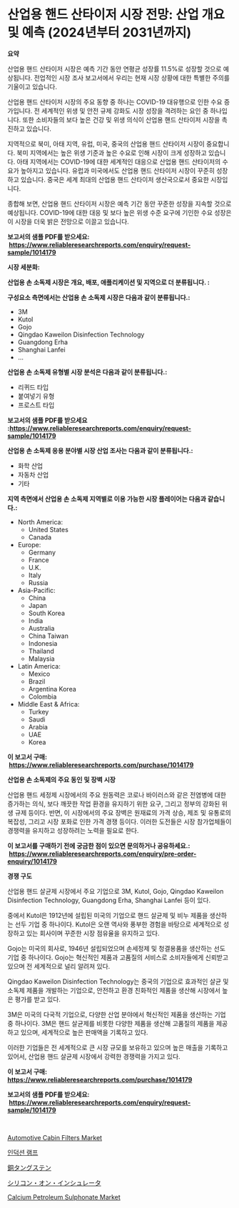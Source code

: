 <p><h1>산업용 핸드 산타이저 시장 전망: 산업 개요 및 예측 (2024년부터 2031년까지)</h1></p><p><strong>요약</strong></p>
<p><p>산업용 핸드 산타이저 시장은 예측 기간 동안 연평균 성장률 11.5%로 성장할 것으로 예상됩니다. 전업적인 시장 조사 보고서에서 우리는 현재 시장 상황에 대한 특별한 주의를 기울이고 있습니다.</p><p>산업용 핸드 산타이저 시장의 주요 동향 중 하나는 COVID-19 대유행으로 인한 수요 증가입니다. 전 세계적인 위생 및 안전 규제 강화도 시장 성장을 격려하는 요인 중 하나입니다. 또한 소비자들의 보다 높은 건강 및 위생 의식이 산업용 핸드 산타이저 시장을 촉진하고 있습니다.</p><p>지역적으로 북미, 아태 지역, 유럽, 미국, 중국의 산업용 핸드 산타이저 시장이 중요합니다. 북미 지역에서는 높은 위생 기준과 높은 수요로 인해 시장이 크게 성장하고 있습니다. 아태 지역에서는 COVID-19에 대한 세계적인 대응으로 산업용 핸드 산타이저의 수요가 높아지고 있습니다. 유럽과 미국에서도 산업용 핸드 산타이저 시장이 꾸준히 성장하고 있습니다. 중국은 세계 최대의 산업용 핸드 산타이저 생산국으로서 중요한 시장입니다.</p><p>종합해 보면, 산업용 핸드 산타이저 시장은 예측 기간 동안 꾸준한 성장을 지속할 것으로 예상됩니다. COVID-19에 대한 대응 및 보다 높은 위생 수준 요구에 기인한 수요 성장은 이 시장을 더욱 밝은 전망으로 이끌고 있습니다.</p></p>
<p><strong>보고서의 샘플 PDF를 받으세요: &nbsp;<a href="https://www.reliableresearchreports.com/enquiry/request-sample/1014179">https://www.reliableresearchreports.com/enquiry/request-sample/1014179</a></strong></p>
<p><strong>시장 세분화:</strong></p>
<p><strong> 산업용 손 소독제 시장은 개요, 배포, 애플리케이션 및 지역으로 더 분류됩니다. :</strong></p>
<p><strong>구성요소 측면에서는 산업용 손 소독제 시장은 다음과 같이 분류됩니다.:</strong></p>
<p><ul><li>3M</li><li>Kutol</li><li>Gojo</li><li>Qingdao Kaweilon Disinfection Technology</li><li>Guangdong Erha</li><li>Shanghai Lanfei</li><li>...</li></ul></p>
<p><strong> 산업용 손 소독제 유형별 시장 분석은 다음과 같이 분류됩니다.:</strong></p>
<p><ul><li>리퀴드 타입</li><li>붙여넣기 유형</li><li>프로스트 타입</li></ul></p>
<p><strong>보고서의 샘플 PDF를 받으세요 :<a href="https://www.reliableresearchreports.com/enquiry/request-sample/1014179">https://www.reliableresearchreports.com/enquiry/request-sample/1014179</a></strong></p>
<p><strong> 산업용 손 소독제 응용 분야별 시장 산업 조사는 다음과 같이 분류됩니다.:</strong></p>
<p><ul><li>화학 산업</li><li>자동차 산업</li><li>기타</li></ul></p>
<p><strong>지역 측면에서 산업용 손 소독제 지역별로 이용 가능한 시장 플레이어는 다음과 같습니다.:</strong></p>
<p><ul>
    <li>
        North America:
        <ul>
            <li>United States</li>
            <li>Canada</li>
        </ul>
    </li>
    <li>
        Europe:
        <ul>
            <li>Germany</li>
            <li>France</li>
            <li>U.K.</li>
            <li>Italy</li>
            <li>Russia</li>
        </ul>
    </li>
    <li>
        Asia-Pacific:
        <ul>
            <li>China</li>
            <li>Japan</li>
            <li>South Korea</li>
            <li>India</li>
            <li>Australia</li>
            <li>China Taiwan</li>
            <li>Indonesia</li>
            <li>Thailand</li>
            <li>Malaysia</li>
        </ul>
    </li>
    <li>
        Latin America:
        <ul>
            <li>Mexico</li>
            <li>Brazil</li>
            <li>Argentina Korea</li>
            <li>Colombia</li>
        </ul>
    </li>
    <li>
        Middle East & Africa:
        <ul>
            <li>Turkey</li>
            <li>Saudi</li>
            <li>Arabia</li>
            <li>UAE</li>
            <li>Korea</li>
        </ul>
    </li>
    </ul></p>
<p><strong>이 보고서 구매: &nbsp;<a href="https://www.reliableresearchreports.com/purchase/1014179">https://www.reliableresearchreports.com/purchase/1014179</a></strong></p>
<p><strong>산업용 손 소독제의 주요 동인 및 장벽 시장</strong></p>
<p><p>산업용 핸드 세정제 시장에서의 주요 원동력은 코로나 바이러스와 같은 전염병에 대한 증가하는 의식, 보다 깨끗한 작업 환경을 유지하기 위한 요구, 그리고 정부의 강화된 위생 규제 등이다. 반면, 이 시장에서의 주요 장벽은 원재료의 가격 상승, 제조 및 유통로의 복잡성, 그리고 시장 포화로 인한 가격 경쟁 등이다. 이러한 도전들은 시장 참가업체들이 경쟁력을 유지하고 성장하려는 노력을 필요로 한다.</p></p>
<p><strong>이 보고서를 구매하기 전에 궁금한 점이 있으면 문의하거나 공유하세요.: &nbsp;<a href="https://www.reliableresearchreports.com/enquiry/pre-order-enquiry/1014179">https://www.reliableresearchreports.com/enquiry/pre-order-enquiry/1014179</a></strong></p>
<p><strong>경쟁 구도</strong></p>
<p><p>산업용 핸드 살균제 시장에서 주요 기업으로 3M, Kutol, Gojo, Qingdao Kaweilon Disinfection Technology, Guangdong Erha, Shanghai Lanfei 등이 있다. </p><p>중에서 Kutol은 1912년에 설립된 미국의 기업으로 핸드 살균제 및 비누 제품을 생산하는 선두 기업 중 하나이다. Kutol은 오랜 역사와 풍부한 경험을 바탕으로 세계적으로 성장하고 있는 회사이며 꾸준한 시장 점유율을 유지하고 있다. </p><p>Gojo는 미국의 회사로, 1946년 설립되었으며 손세정제 및 청결용품을 생산하는 선도 기업 중 하나이다. Gojo는 혁신적인 제품과 고품질의 서비스로 소비자들에게 신뢰받고 있으며 전 세계적으로 널리 알려져 있다. </p><p>Qingdao Kaweilon Disinfection Technology는 중국의 기업으로 효과적인 살균 및 소독제 제품을 개발하는 기업으로, 안전하고 환경 친화적인 제품을 생산해 시장에서 높은 평가를 받고 있다. </p><p>3M은 미국의 다국적 기업으로, 다양한 산업 분야에서 혁신적인 제품을 생산하는 기업 중 하나이다. 3M은 핸드 살균제를 비롯한 다양한 제품을 생산해 고품질의 제품을 제공하고 있으며, 세계적으로 높은 판매액을 기록하고 있다.</p><p>이러한 기업들은 전 세계적으로 큰 시장 규모를 보유하고 있으며 높은 매출을 기록하고 있어서, 산업용 핸드 살균제 시장에서 강력한 경쟁력을 가지고 있다.</p></p>
<p><strong>이 보고서 구매: &nbsp; <a href="https://www.reliableresearchreports.com/purchase/1014179">https://www.reliableresearchreports.com/purchase/1014179</a></strong></p>
<p><strong>보고서의 샘플 PDF를 받으세요: &nbsp;<a href="https://www.reliableresearchreports.com/enquiry/request-sample/1014179">https://www.reliableresearchreports.com/enquiry/request-sample/1014179</a></strong><strong></strong></p>
<p>&nbsp;</p>
<p><p><a href="https://github.com/mauripalmi/Market-Research-Report-List-2/blob/main/automotive-cabin-filters-market.md">Automotive Cabin Filters Market</a></p><p><a href="https://github.com/vs019sa3m8x/Market-Research-Report-List-1/blob/main/9964432187431.md">인덕션 램프</a></p><p><a href="https://medium.com/@dioncollins8227/%E9%8A%85%E3%82%BF%E3%83%B3%E3%82%B0%E3%82%B9%E3%83%86%E3%83%B3%E5%B8%82%E5%A0%B4-%E7%AB%B6%E4%BA%89%E5%88%86%E6%9E%90-%E5%B8%82%E5%A0%B4%E5%8B%95%E5%90%91-%E3%81%8A%E3%82%88%E3%81%B32031%E5%B9%B4%E3%81%BE%E3%81%A7%E3%81%AE%E4%BA%88%E6%B8%AC-9b9720e4462f">銅タングステン</a></p><p><a href="https://medium.com/@noreneward2023/%E3%83%87%E3%82%B3%E3%83%BC%E3%83%87%E3%82%A3%E3%83%B3%E3%82%B0%E3%82%B7%E3%83%AA%E3%82%B3%E3%83%B3%E3%82%AA%E3%83%B3%E3%82%A4%E3%83%B3%E3%82%B7%E3%83%A5%E3%83%AC%E3%83%BC%E3%82%BF%E5%B8%82%E5%A0%B4%E3%81%AE%E3%83%A1%E3%83%88%E3%83%AA%E3%82%AF%E3%82%B9-%E5%B8%82%E5%A0%B4%E3%82%B7%E3%82%A7%E3%82%A2-%E3%83%88%E3%83%AC%E3%83%B3%E3%83%89-%E6%88%90%E9%95%B7%E3%83%91%E3%82%BF%E3%83%BC%E3%83%B3-a27eaf31e931">シリコン・オン・インシュレータ</a></p><p><a href="https://spotless-saver-8fd.notion.site/Calcium-Petroleum-Sulphonate-Market-Size-Reflecting-a-Forecast-Till-2031-Market-By-Type-By-Applica-75ebc1e2e7154a70a6db468a49a13ba5">Calcium Petroleum Sulphonate Market</a></p></p>